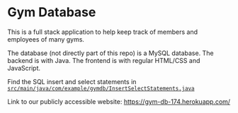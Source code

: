 # Gym Database

This is a full stack application to help keep track of members and employees of
many gyms.

The database (not directly part of this repo) is a MySQL database. The backend
is with Java. The frontend is with regular HTML/CSS and JavaScript.

Find the SQL insert and select statements in [`src/main/java/com/example/gymdb/InsertSelectStatements.java`](https://github.com/khanhtruong0808/gym-db/blob/main/src/main/java/com/example/gymdb/InsertSelectStatements.java) 

Link to our publicly accessible website: https://gym-db-174.herokuapp.com/
